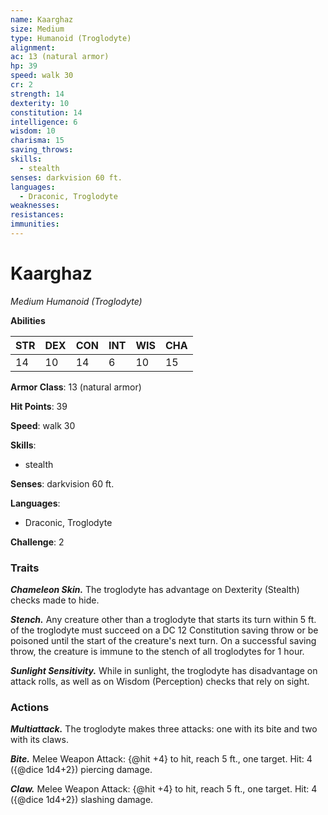 ```yaml
---
name: Kaarghaz
size: Medium
type: Humanoid (Troglodyte)
alignment: 
ac: 13 (natural armor)
hp: 39
speed: walk 30
cr: 2
strength: 14
dexterity: 10
constitution: 14
intelligence: 6
wisdom: 10
charisma: 15
saving_throws:
skills:
  - stealth
senses: darkvision 60 ft.
languages:
  - Draconic, Troglodyte
weaknesses:
resistances:
immunities:
---
```


# Kaarghaz

*Medium Humanoid (Troglodyte)*

**Abilities**

| STR | DEX | CON | INT | WIS | CHA |
| --- | --- | --- | --- | --- | --- |
| 14 | 10 | 14 | 6 | 10 | 15 |

**Armor Class**: 13 (natural armor)

**Hit Points**: 39

**Speed**: walk 30

**Skills**:
  - stealth

**Senses**: darkvision 60 ft.

**Languages**:
  - Draconic, Troglodyte

**Challenge**: 2

### Traits
***Chameleon Skin.*** The troglodyte has advantage on Dexterity (Stealth) checks made to hide.

***Stench.*** Any creature other than a troglodyte that starts its turn within 5 ft. of the troglodyte must succeed on a DC 12 Constitution saving throw or be poisoned until the start of the creature's next turn. On a successful saving throw, the creature is immune to the stench of all troglodytes for 1 hour.

***Sunlight Sensitivity.*** While in sunlight, the troglodyte has disadvantage on attack rolls, as well as on Wisdom (Perception) checks that rely on sight.

### Actions
***Multiattack.*** The troglodyte makes three attacks: one with its bite and two with its claws.

***Bite.*** Melee Weapon Attack: {@hit +4} to hit, reach 5 ft., one target. Hit: 4 ({@dice 1d4+2}) piercing damage.

***Claw.*** Melee Weapon Attack: {@hit +4} to hit, reach 5 ft., one target. Hit: 4 ({@dice 1d4+2}) slashing damage.

